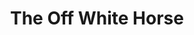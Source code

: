 ---
title: The Off White Horse
playwright: Adam H. Wells
student_written: true
season: In House
season_sort: 110
date_start: 2012-02-15
date_end: 2012-02-18
period: Autumn
venue:
  - New Theatre

comment: Not sure what season this officially fell into, I think it spilled over from the autumn

crew:
  - role: director
    name: Adam H. Wells

assets:
  - type: poster
    image: the_off_white_horse_poster.jpg

---